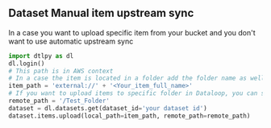 ## Dataset Manual item upstream sync  
  
In a case you want to upload specific item from your bucket and you don't want to use automatic upstream sync  

```python
import dtlpy as dl
dl.login()
# This path is in AWS context
# In a case the item is located in a folder add the folder name as well "folder/item.png"
item_path = 'external://' + '<Your_item_full_name>'
# If you want to upload items to specific folder in Dataloop, you can specify the folder path
remote_path = '/Test_Folder'
dataset = dl.datasets.get(dataset_id='your dataset id')
dataset.items.upload(local_path=item_path, remote_path=remote_path)
```

